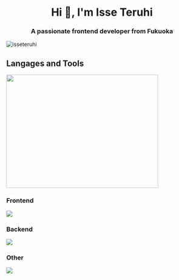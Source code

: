 <h1 align="center">Hi 👋, I'm Isse Teruhi</h1>
<h3 align="center">A passionate frontend developer from Fukuoka</h3>

<p align="left"> <img src="https://komarev.com/ghpvc/?username=isseteruhi&label=Profile%20views&color=0e75b6&style=flat" alt="isseteruhi" /> </p>




<h2>Langages and Tools</h2>

<p align="left"><img src="https://wakatime.com/share/@12f105df-0732-4fc5-9f9e-39054b31a956/e1ea0271-1fd9-4529-8d8e-44aa69ed51c6.svg" width="400" height=300></p>

<h3>Frontend</h3>
<img src="https://skillicons.dev/icons?i=flutter,laravel,vue,react,firebase,supabase"/>
<h3>Backend</h3>
<img src="https://skillicons.dev/icons?i=php,flask,go,docker,mysql,graphql"/>
<h3>Other</h3>
<img src="https://skillicons.dev/icons?i=github,githubactions,gcp,aws,figma"/>
